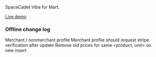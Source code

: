 SpaceCadet Vibe for Mart.

[Live demo](http://spacecadet.meteor.com)

### Offline change log
Merchant / nonmerchant profile
Merchant profile should request stripe verification after update
Remove old prices for same <product, unit> on new insert
